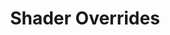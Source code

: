 ---
title: Shader Overrides
parent: Hardcoded Changes
permalink: /hardcoded-changes#shader-overrides
has_children: false
nav_order: 3
---